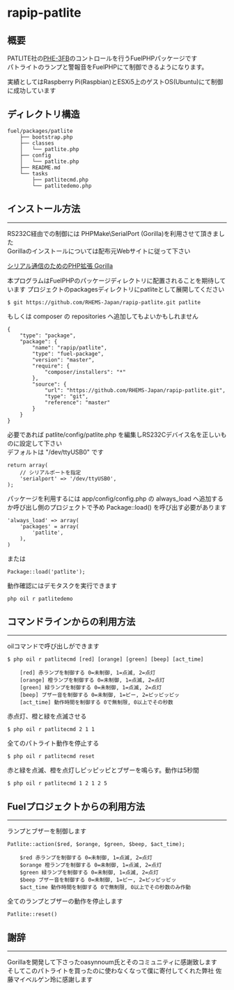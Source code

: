 # rapip-patlite

## 概要

PATLITE社の[PHE-3FB](http://www.patlite.jp/product/phe_3fbe1.html)のコントロールを行うFuelPHPパッケージです  
パトライトのランプと警報音をFuelPHPにて制御できるようになります。

実績としてはRaspberry Pi(Raspbian)とESXi5上のゲストOS(Ubuntu)にて制御に成功しています

## ディレクトリ構造


	fuel/packages/patlite
	    ├── bootstrap.php
	    ├── classes
	    │   └── patlite.php
	    ├── config
	    │   └── patlite.php
	    ├── README.md
	    └── tasks
	        ├── patlitecmd.php
	        └── patlitedemo.php

## インストール方法
----------------

RS232C経由での制御には PHPMake\SerialPort (Gorilla)を利用させて頂きました  
Gorillaのインストールについては配布元Webサイトに従って下さい

[シリアル通信のためのPHP拡張 Gorilla](http://sandbox.n-3.so/Gorilla/)

本プログラムはFuelPHPのパッケージディレクトリに配置されることを期待しています
プロジェクトのpackagesディレクトリにpatliteとして展開してください

    $ git https://github.com/RHEMS-Japan/rapip-patlite.git patlite

もしくは composer の repositories へ追加してもよいかもしれません

    {
        "type": "package",
        "package": {
            "name": "rapip/patlite",
            "type": "fuel-package",
            "version": "master",
            "require": {
                "composer/installers": "*"
            },
            "source": {
                "url": "https://github.com/RHEMS-Japan/rapip-patlite.git",
                "type": "git",
                "reference": "master"
            }
        }
    }

必要であれば patlite/config/patlite.php を編集しRS232Cデバイス名を正しいものに設定して下さい  
デフォルトは "/dev/ttyUSB0" です

	return array(
	    // シリアルポートを指定
	    'serialport' => '/dev/ttyUSB0',
	);


パッケージを利用するには app/config/config.php の always_load へ追加するか呼び出し側のプロジェクトで予め Package::load() を呼び出す必要があります

	'always_load' => array(
	    'packages' = array(
	        'patlite',
	    ),
	)

または

    Package::load('patlite');

動作確認にはデモタスクを実行できます

    php oil r patlitedemo

## コマンドラインからの利用方法
--------------------------

oilコマンドで呼び出しができます

    $ php oil r patlitecmd [red] [orange] [green] [beep] [act_time]
    
		[red] 赤ランプを制御する 0=未制御, 1=点滅, 2=点灯
		[orange] 橙ランプを制御する 0=未制御, 1=点滅, 2=点灯
		[green] 緑ランプを制御する 0=未制御, 1=点滅, 2=点灯
		[beep] ブザー音を制御する 0=未制御, 1=ピー, 2=ピッピッピッ
		[act_time] 動作時間を制御する 0で無制限, 0以上でその秒数

赤点灯、橙と緑を点滅させる

    $ php oil r patlitecmd 2 1 1

全てのパトライト動作を停止する

    $ php oil r patlitecmd reset

赤と緑を点滅、橙を点灯しピッピッピとブザーを鳴らす。動作は5秒間

    $ php oil r patlitecmd 1 2 1 2 5

## Fuelプロジェクトからの利用方法
----------------------------


ランプとブザーを制御します

    Patlite::action($red, $orange, $green, $beep, $act_time);
    
        $red 赤ランプを制御する 0=未制御, 1=点滅, 2=点灯
        $orange 橙ランプを制御する 0=未制御, 1=点滅, 2=点灯
        $green 緑ランプを制御する 0=未制御, 1=点滅, 2=点灯
        $beep ブザー音を制御する 0=未制御, 1=ピー, 2=ピッピッピッ
        $act_time 動作時間を制御する 0で無制限, 0以上でその秒数のみ作動


全てのランプとブザーの動作を停止します

    Patlite::reset()

## 謝辞
------

Gorillaを開発して下さったoasynnoum氏とそのコミュニティに感謝致します  
そしてこのパトライトを買ったのに使わなくなって僕に寄付してくれた弊社 佐藤マイベルゲン玲に感謝します  

